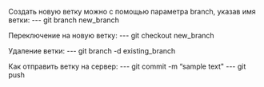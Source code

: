 Создать новую ветку можно с помощью параметра branch, указав имя ветки:
--- git branch new_branch

Переключение на новую ветку:
--- git checkout new_branch

Удаление ветки:
--- git branch -d existing_branch

Как отправить ветку на сервер: 
--- git commit -m “sample text" 
--- git push
